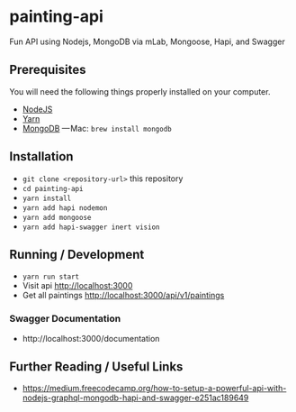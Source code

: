 
# painting-api

Fun API using Nodejs, MongoDB via mLab, Mongoose, Hapi, and Swagger

## Prerequisites

You will need the following things properly installed on your computer.

* [NodeJS](https://nodejs.org/en/)
* [Yarn](https://yarnpkg.com/lang/en/docs/install/#mac-stable)
* [MongoDB](https://docs.mongodb.com/manual/administration/install-community/) — Mac: `brew install mongodb`

## Installation

* `git clone <repository-url>` this repository
* `cd painting-api`
* `yarn install`
* `yarn add hapi nodemon`
* `yarn add mongoose`
* `yarn add hapi-swagger inert vision`

## Running / Development

* `yarn run start`
* Visit api [http://localhost:3000](http://localhost:3000/)
* Get all paintings [http://localhost:3000/api/v1/paintings](http://localhost:3000/api/v1/paintings)

### Swagger Documentation

* http://localhost:3000/documentation

## Further Reading / Useful Links

* https://medium.freecodecamp.org/how-to-setup-a-powerful-api-with-nodejs-graphql-mongodb-hapi-and-swagger-e251ac189649
